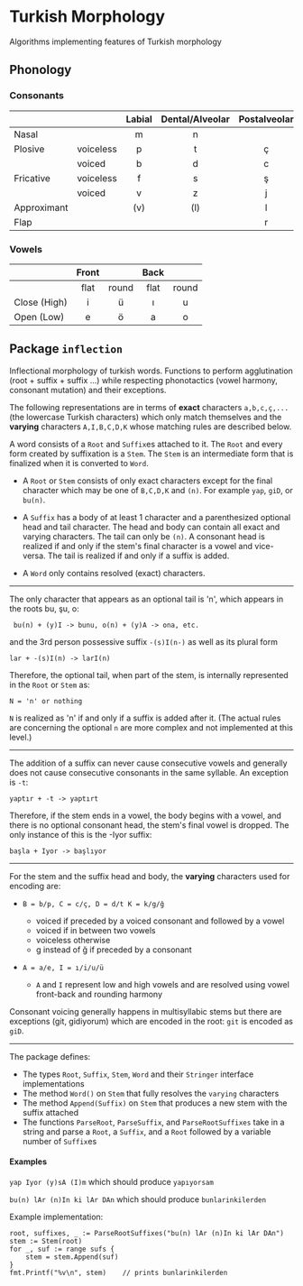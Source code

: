 # Turkish Morphology
Algorithms implementing features of Turkish morphology

## Phonology

### Consonants
|	|	| Labial | Dental/Alveolar | Postalveolar | Palatal | Velar | Glottal |
|-------|-------|:------:|:---------------:|:------------:|:-------:|:-----:|:-------:|
| Nasal | | m | n | | | | |
| Plosive | voiceless | p | t | ç | (k) | k | |
|  | voiced | b | d | c | (g) | g | |
| Fricative | voiceless | f | s | ş | | | h |
|  | voiced | v | z | j | | | |
| Approximant | | (v) | (l) | l | y | (ğ) | |
| Flap | | | | r | | | |

### Vowels

|	| Front	|	| Back	|	|
|-------|:-----:|:-----:|:-----:|:-----:|
|	| flat	| round	| flat	| round	|
|Close (High)	| i	| ü	| ı	| u	|
|Open (Low)	| e	| ö	| a	| o	|


## Package `inflection`
Inflectional morphology of turkish words.
Functions to perform agglutination (root + suffix + suffix ...) while respecting phonotactics (vowel harmony, consonant mutation) and their exceptions.

The following representations are in terms of **exact** characters `a,b,c,ç,...` (the lowercase Turkish characters) which only match themselves and the **varying** characters `A,I,B,C,D,K` whose matching rules are described below.

A word consists of a `Root` and `Suffix`es attached to it. The `Root` and every form created by suffixation is a `Stem`. The `Stem` is an intermediate form that is finalized when it is converted to `Word`.

* A `Root` or `Stem` consists of only exact characters except for the final character which may be one of `B,C,D,K` and `(n)`.  For example `yap`, `giD`, or `bu(n)`.

* A `Suffix` has a body of at least 1 character and a parenthesized optional head and tail character. The head and body can contain all exact and varying characters. The tail can only be `(n)`.  A consonant head is realized if and only if the stem's final character is a vowel and vice-versa. The tail is realized if and only if a suffix is added.

* A `Word` only contains resolved (exact) characters.

---

The only character that appears as an optional tail is 'n', which appears in the roots bu, şu, o:
```
 bu(n) + (y)I -> bunu, o(n) + (y)A -> ona, etc.
```
and the 3rd person possessive suffix `-(s)I(n-)` as well as its plural form
```
lar + -(s)I(n) -> larI(n)
```
Therefore, the optional tail, when part of the stem, is internally represented in the `Root` or `Stem` as:
```
N = 'n' or nothing
```
`N` is realized as 'n' if and only if a suffix is added after it. (The actual rules are concerning the optional `n` are more complex and not implemented at this level.)

---

The addition of a suffix can never cause consecutive vowels and generally does not cause consecutive consonants
in the same syllable. An exception is `-t`: 
```
yaptır + -t -> yaptırt
```

Therefore, if the stem ends in a vowel, the body begins with a vowel, and there is no optional consonant head, the stem's final vowel is dropped. The only instance
of this is the -Iyor suffix:
```
başla + Iyor -> başlıyor
```

---

For the stem and the suffix head and body, the **varying** characters used for encoding are:

* `B = b/p, C = c/ç, D = d/t K = k/g/ğ`
	* voiced if preceded by a voiced consonant and followed by a vowel
	* voiced if in between two vowels
	* voiceless otherwise
	* g instead of ğ if preceded by a consonant

* `A = a/e, I = ı/i/u/ü`
	* `A` and `I` represent low and high vowels and are resolved using vowel front-back and rounding harmony
	
Consonant voicing generally happens in multisyllabic stems but there are exceptions (git, gidiyorum) which are
encoded in the root: `git` is encoded as `giD`.

---

The package defines:

* The types `Root`, `Suffix`, `Stem`, `Word` and their `Stringer` interface implementations
* The method `Word()` on `Stem` that fully resolves the `varying` characters
* The method `Append(Suffix)` on `Stem` that produces a new stem with the suffix attached
* The functions `ParseRoot`, `ParseSuffix`, and `ParseRootSuffixes` take in a string and parse a `Root`, a `Suffix`, and a `Root` followed by a variable number of `Suffix`es

#### Examples
`yap Iyor (y)sA (I)m` which should produce `yapıyorsam`

`bu(n) lAr (n)In ki lAr DAn` which should produce  `bunlarinkilerden`

Example implementation:
```
root, suffixes, _ := ParseRootSuffixes("bu(n) lAr (n)In ki lAr DAn")
stem := Stem(root)
for _, suf := range sufs {
	stem = stem.Append(suf)
}
fmt.Printf("%v\n", stem)	// prints bunlarinkilerden
```

